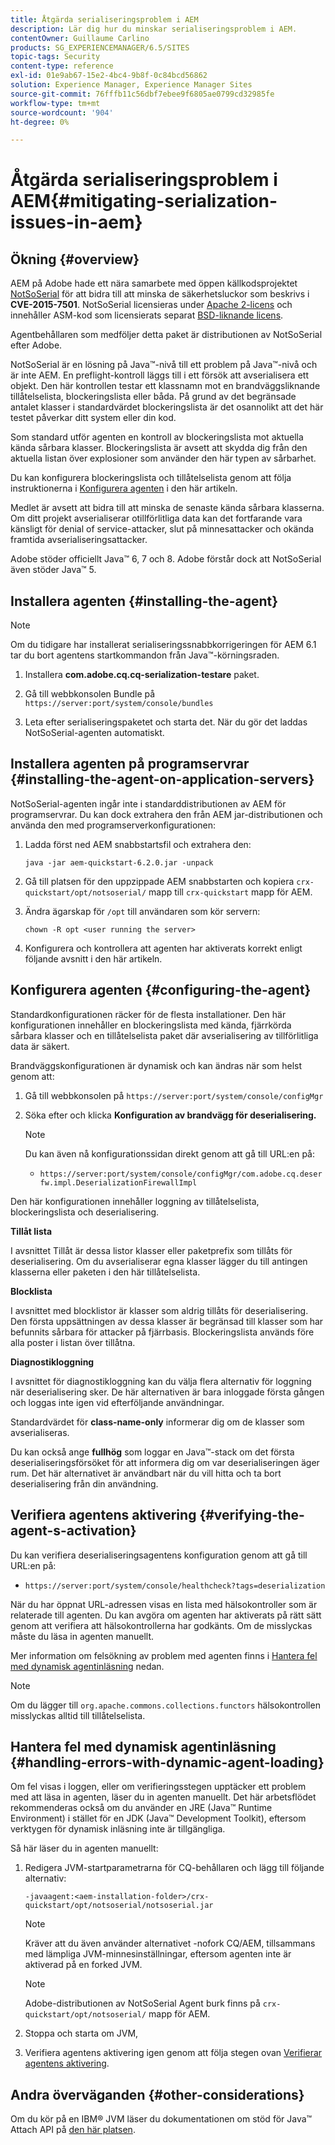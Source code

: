 ```yaml
---
title: Åtgärda serialiseringsproblem i AEM
description: Lär dig hur du minskar serialiseringsproblem i AEM.
contentOwner: Guillaume Carlino
products: SG_EXPERIENCEMANAGER/6.5/SITES
topic-tags: Security
content-type: reference
exl-id: 01e9ab67-15e2-4bc4-9b8f-0c84bcd56862
solution: Experience Manager, Experience Manager Sites
source-git-commit: 76fffb11c56dbf7ebee9f6805ae0799cd32985fe
workflow-type: tm+mt
source-wordcount: '904'
ht-degree: 0%

---
```


# Åtgärda serialiseringsproblem i AEM{#mitigating-serialization-issues-in-aem}

## Ökning {#overview}

AEM på Adobe hade ett nära samarbete med öppen källkodsprojektet [NotSoSerial](https://github.com/kantega/notsoserial) för att bidra till att minska de säkerhetsluckor som beskrivs i **CVE-2015-7501**. NotSoSerial licensieras under [Apache 2-licens](https://www.apache.org/licenses/LICENSE-2.0) och innehåller ASM-kod som licensierats separat [BSD-liknande licens](https://asm.ow2.io/).

Agentbehållaren som medföljer detta paket är distributionen av NotSoSerial efter Adobe.

NotSoSerial är en lösning på Java™-nivå till ett problem på Java™-nivå och är inte AEM. En preflight-kontroll läggs till i ett försök att avserialisera ett objekt. Den här kontrollen testar ett klassnamn mot en brandväggsliknande tillåtelselista, blockeringslista eller båda. På grund av det begränsade antalet klasser i standardvärdet blockeringslista är det osannolikt att det här testet påverkar ditt system eller din kod.

Som standard utför agenten en kontroll av blockeringslista mot aktuella kända sårbara klasser. Blockeringslista är avsett att skydda dig från den aktuella listan över explosioner som använder den här typen av sårbarhet.

Du kan konfigurera blockeringslista och tillåtelselista genom att följa instruktionerna i [Konfigurera agenten](/help/sites-administering/mitigating-serialization-issues.md#configuring-the-agent) i den här artikeln.

Medlet är avsett att bidra till att minska de senaste kända sårbara klasserna. Om ditt projekt avserialiserar otillförlitliga data kan det fortfarande vara känsligt för denial of service-attacker, slut på minnesattacker och okända framtida avserialiseringsattacker.

Adobe stöder officiellt Java™ 6, 7 och 8. Adobe förstår dock att NotSoSerial även stöder Java™ 5.

## Installera agenten {#installing-the-agent}

>[!NOTE]
>
>Om du tidigare har installerat serialiseringssnabbkorrigeringen för AEM 6.1 tar du bort agentens startkommandon från Java™-körningsraden.

1. Installera **com.adobe.cq.cq-serialization-testare** paket.

1. Gå till webbkonsolen Bundle på `https://server:port/system/console/bundles`
1. Leta efter serialiseringspaketet och starta det. När du gör det laddas NotSoSerial-agenten automatiskt.

## Installera agenten på programservrar {#installing-the-agent-on-application-servers}

NotSoSerial-agenten ingår inte i standarddistributionen av AEM för programservrar. Du kan dock extrahera den från AEM jar-distributionen och använda den med programserverkonfigurationen:

1. Ladda först ned AEM snabbstartsfil och extrahera den:

   ```shell
   java -jar aem-quickstart-6.2.0.jar -unpack
   ```

1. Gå till platsen för den uppzippade AEM snabbstarten och kopiera `crx-quickstart/opt/notsoserial/` mapp till `crx-quickstart` mapp för AEM.

1. Ändra ägarskap för `/opt` till användaren som kör servern:

   ```shell
   chown -R opt <user running the server>
   ```

1. Konfigurera och kontrollera att agenten har aktiverats korrekt enligt följande avsnitt i den här artikeln.

## Konfigurera agenten {#configuring-the-agent}

Standardkonfigurationen räcker för de flesta installationer. Den här konfigurationen innehåller en blockeringslista med kända, fjärrkörda sårbara klasser och en tillåtelselista paket där avserialisering av tillförlitliga data är säkert.

Brandväggskonfigurationen är dynamisk och kan ändras när som helst genom att:

1. Gå till webbkonsolen på `https://server:port/system/console/configMgr`
1. Söka efter och klicka **Konfiguration av brandvägg för deserialisering.**

   >[!NOTE]
   >
   >Du kan även nå konfigurationssidan direkt genom att gå till URL:en på:
   >
   >* `https://server:port/system/console/configMgr/com.adobe.cq.deserfw.impl.DeserializationFirewallImpl`

Den här konfigurationen innehåller loggning av tillåtelselista, blockeringslista och deserialisering.

**Tillåt lista**

I avsnittet Tillåt är dessa listor klasser eller paketprefix som tillåts för deserialisering. Om du avserialiserar egna klasser lägger du till antingen klasserna eller paketen i den här tillåtelselista.

**Blocklista**

I avsnittet med blocklistor är klasser som aldrig tillåts för deserialisering. Den första uppsättningen av dessa klasser är begränsad till klasser som har befunnits sårbara för attacker på fjärrbasis. Blockeringslista används före alla poster i listan över tillåtna.

**Diagnostikloggning**

I avsnittet för diagnostikloggning kan du välja flera alternativ för loggning när deserialisering sker. De här alternativen är bara inloggade första gången och loggas inte igen vid efterföljande användningar.

Standardvärdet för **class-name-only** informerar dig om de klasser som avserialiseras.

Du kan också ange **fullhög** som loggar en Java™-stack om det första deserialiseringsförsöket för att informera dig om var deserialiseringen äger rum. Det här alternativet är användbart när du vill hitta och ta bort deserialisering från din användning.

## Verifiera agentens aktivering {#verifying-the-agent-s-activation}

Du kan verifiera deserialiseringsagentens konfiguration genom att gå till URL:en på:

* `https://server:port/system/console/healthcheck?tags=deserialization`

När du har öppnat URL-adressen visas en lista med hälsokontroller som är relaterade till agenten. Du kan avgöra om agenten har aktiverats på rätt sätt genom att verifiera att hälsokontrollerna har godkänts. Om de misslyckas måste du läsa in agenten manuellt.

Mer information om felsökning av problem med agenten finns i [Hantera fel med dynamisk agentinläsning](#handling-errors-with-dynamic-agent-loading) nedan.

>[!NOTE]
>
>Om du lägger till `org.apache.commons.collections.functors` hälsokontrollen misslyckas alltid till tillåtelselista.

## Hantera fel med dynamisk agentinläsning {#handling-errors-with-dynamic-agent-loading}

Om fel visas i loggen, eller om verifieringsstegen upptäcker ett problem med att läsa in agenten, läser du in agenten manuellt. Det här arbetsflödet rekommenderas också om du använder en JRE (Java™ Runtime Environment) i stället för en JDK (Java™ Development Toolkit), eftersom verktygen för dynamisk inläsning inte är tillgängliga.

Så här läser du in agenten manuellt:

1. Redigera JVM-startparametrarna för CQ-behållaren och lägg till följande alternativ:

   ```shell
   -javaagent:<aem-installation-folder>/crx-quickstart/opt/notsoserial/notsoserial.jar
   ```

   >[!NOTE]
   >
   >Kräver att du även använder alternativet -nofork CQ/AEM, tillsammans med lämpliga JVM-minnesinställningar, eftersom agenten inte är aktiverad på en forked JVM.

   >[!NOTE]
   >
   >Adobe-distributionen av NotSoSerial Agent burk finns på `crx-quickstart/opt/notsoserial/` mapp för AEM.

1. Stoppa och starta om JVM,

1. Verifiera agentens aktivering igen genom att följa stegen ovan [Verifierar agentens aktivering](/help/sites-administering/mitigating-serialization-issues.md#verifying-the-agent-s-activation).

## Andra överväganden {#other-considerations}

Om du kör på en IBM® JVM läser du dokumentationen om stöd för Java™ Attach API på [den här platsen](https://www.ibm.com/docs/en/sdk-java-technology/8?topic=documentation-java-attach-api).
